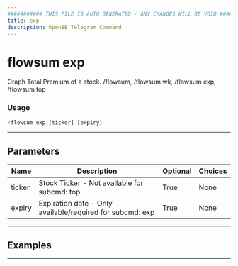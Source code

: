 ```yaml
---
########### THIS FILE IS AUTO GENERATED - ANY CHANGES WILL BE VOID ###########
title: exp
description: OpenBB Telegram Command
---
```


# flowsum exp

Graph Total Premium of a stock. /flowsum, /flowsum wk, /flowsum exp, /flowsum top

### Usage

```python wordwrap
/flowsum exp [ticker] [expiry]
```

---

## Parameters

| Name | Description | Optional | Choices |
| ---- | ----------- | -------- | ------- |
| ticker | Stock Ticker - Not available for subcmd: top | True | None |
| expiry | Expiration date - Only available/required for subcmd: exp | True | None |


---

## Examples


---
